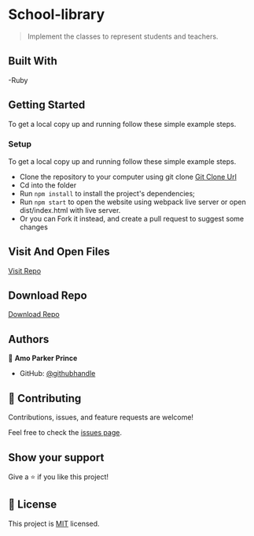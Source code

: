 # School-library

> Implement the classes to represent students and teachers.

## Built With

-Ruby

## Getting Started

To get a local copy up and running follow these simple example steps.

### Setup

To get a local copy up and running follow these simple example steps.

- Clone the repository to your computer using git clone [Git Clone Url](https://github.com/mrparkersson/school-library)
- Cd into the folder
- Run `npm install` to install the project's dependencies;
- Run `npm start` to open the website using webpack live server or
  open dist/index.html with live server.
- Or you can Fork it instead, and create a pull request to suggest some changes

## Visit And Open Files

[Visit Repo](https://github.com/mrparkersson/school-library)

## Download Repo

[Download Repo](https://github.com/mrparkersson/school-library)

## Authors

👤 **Amo Parker Prince**

- GitHub: [@githubhandle](https://github.com/mrparkersson)

## 🤝 Contributing

Contributions, issues, and feature requests are welcome!

Feel free to check the [issues page](https://github.com/mrparkersson/school-library).

## Show your support

Give a ⭐️ if you like this project!

## 📝 License

This project is [MIT](./MIT.md) licensed.
